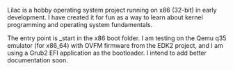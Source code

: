 Lilac is a hobby operating system project running on x86 (32-bit) in 
early development. I have created it for fun as a way to learn about kernel 
programming and operating system fundamentals. 

The entry point is _start in the x86 boot folder. I am testing on the Qemu q35 
emulator (for x86_64) with OVFM firmware from the EDK2 project, and I am using 
a Grub2 EFI application as the bootloader. I intend to add better documentation soon. 
